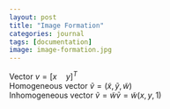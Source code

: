 ```yaml
---
layout: post
title: "Image Formation"
categories: journal
tags: [documentation]
image: image-formation.jpg
---
```


Vector $v=[x\quad y]^T$  
Homogeneous vector  $\tilde v = (\tilde x, \tilde y, \tilde w)$  
Inhomogeneous vector $\tilde v = \tilde w \bar v = \tilde{w} (x, y, 1)$  


<!--stackedit_data:
eyJoaXN0b3J5IjpbLTY0NTEwOTI5NCwtMjA0MzYzMTU0NywxMj
I3MDQ0ODA5LDE1MTU3MDk0NDcsNjk3MzQ4MDAzLC0xMzI3NzM0
OTk5LC0xNjYwOTI3OTM3LC0xOTgxMjc4MDEwLC01MTk1NTk2Nj
YsMjA2MTI2MjM1MCwtNzU3NTk1MTIwLC03NDI1NjEzNjNdfQ==

-->